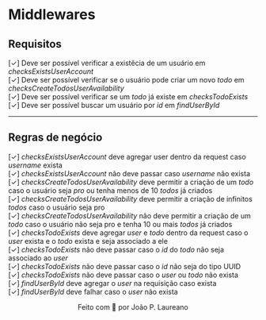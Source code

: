 # Middlewares

## Requisitos

[✓] Deve ser possível verificar a existêcia de um usuário em _checksExistsUserAccount_ \
[✓] Deve ser possível verificar se o usuário pode criar um novo _todo_ em _checksCreateTodosUserAvailability_ \
[✓] Deve ser possível verificar se um _todo_ já existe em _checksTodoExists_ \
[✓] Deve ser possível buscar um usuário por _id_ em _findUserById_

---

## Regras de negócio

[✓] _checksExistsUserAccount_ deve agregar user dentro da request caso _username_ exista \
[✓] _checksExistsUserAccount_ não deve passar caso _username_ não exista \
[✓] _checksCreateTodosUserAvailability_ deve permitir a criação de um _todo_ caso o usuário seja _pro_ ou tenha menos de 10 _todos_ já criados \
[✓] _checksCreateTodosUserAvailability_ deve permitir a criação de infinitos _todos_ caso o usuário seja pro \
[✓] _checksCreateTodosUserAvailability_ não deve permitir a criação de um _todo_ caso o usuário não seja pro e tenha 10 ou mais _todos_ já criados \
[✓] _checksTodoExists_ deve agregar _user_ e _todo_ dentro da request caso o _user_ exista e o _todo_ exista e seja associado a ele \
[✓] _checksTodoExists_ não deve passar caso o _id_ do _todo_ não seja associado ao _user_ \
[✓] _checksTodoExists_ não deve passar caso o _id_ não seja do tipo UUID \
[✓] _checksTodoExists_ não deve passar caso o _user_ ou _todo_ não exista \
[✓] _findUserById_ deve agregar o _user_ na requisição caso exista \
[✓] _findUserById_ deve falhar caso o _user_ não exista

<p align="center">
Feito com 💜 por João P. Laureano
</p>
